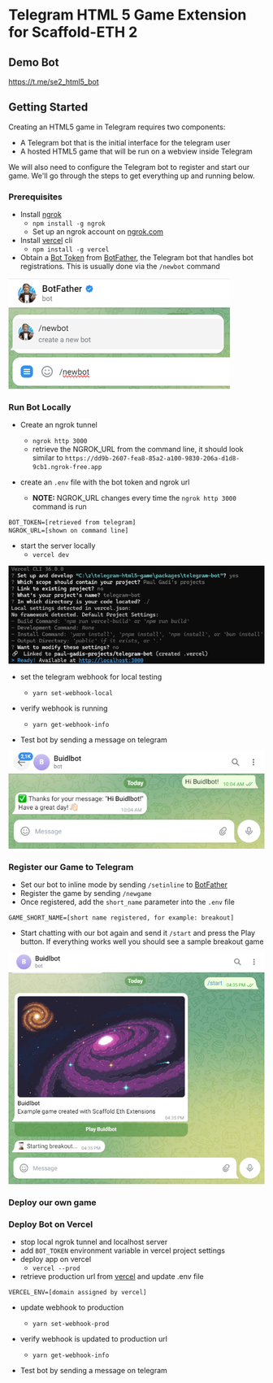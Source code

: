 # Telegram HTML 5 Game Extension for Scaffold-ETH 2

## Demo Bot

https://t.me/se2_html5_bot

## Getting Started

Creating an HTML5 game in Telegram requires two components:
* A Telegram bot that is the initial interface for the telegram user
* A hosted HTML5 game that will be run on a webview inside Telegram 

We will also need to configure the Telegram bot to register and start our game. We'll go through the steps to get everything up and running below.

### Prerequisites

* Install [ngrok](https://ngrok.com/)
    *  ```npm install -g ngrok```
    * Set up an ngrok account on [ngrok.com](https://ngrok.com/)
* Install [vercel](https://vercel.com/) cli
    * ```npm install -g vercel```
* Obtain a [Bot Token](https://core.telegram.org/bots/tutorial#getting-ready) from [BotFather](https://t.me/BotFather), the Telegram bot that handles bot registrations. This is usually done via the ```/newbot``` command

![alt text](images/newbot.png)

### Run Bot Locally

* Create an ngrok tunnel
    * ```ngrok http 3000```
    * retrieve the NGROK_URL from the command line, it should look similar to ```https://dd9b-2607-fea8-85a2-a100-9830-206a-d1d8-9cb1.ngrok-free.app```


* create an ```.env``` file with the bot token and ngrok url
    * **NOTE:** NGROK_URL changes every time the ```ngrok http 3000``` command is run
```
BOT_TOKEN=[retrieved from telegram]
NGROK_URL=[shown on command line]
```

* start the server locally
    * ```vercel dev```

![alt text](images/vercel_dev.png)

* set the telegram webhook for local testing
    * ```yarn set-webhook-local```

* verify webhook is running
    * ```yarn get-webhook-info```

* Test bot by sending a message on telegram

![alt text](images/chat_result.png)


### Register our Game to Telegram

* Set our bot to inline mode by sending ```/setinline``` to [BotFather](https://t.me/BotFather)
* Register the game by sending ```/newgame```
* Once registered, add the ```short_name``` parameter into the ```.env``` file

```
GAME_SHORT_NAME=[short name registered, for example: breakout]
```
* Start chatting with our bot again and send it ```/start``` and press the Play button. If everything works well you should see a sample breakout game

![alt text](images/start.png)

### Deploy our own game

### Deploy Bot on Vercel

* stop local ngrok tunnel and localhost server
* add ```BOT_TOKEN``` environment variable in vercel project settings 
* deploy app on vercel
  * ```vercel --prod```
* retrieve production url from [vercel](https://vercel.com/) and update .env file
```
VERCEL_ENV=[domain assigned by vercel]
```
* update webhook to production
  * ```yarn set-webhook-prod```

* verify webhook is updated to production url
    * ```yarn get-webhook-info```

* Test bot by sending a message on telegram